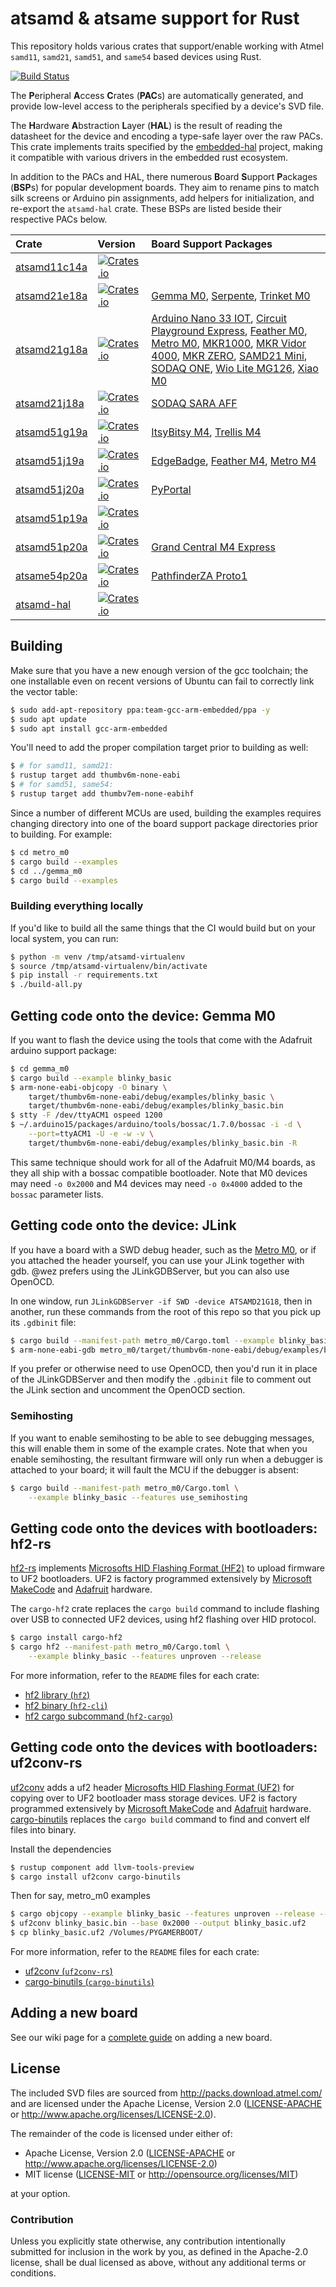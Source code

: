 # atsamd & atsame support for Rust

This repository holds various crates that support/enable working with Atmel `samd11`, `samd21`, `samd51`, and `same54` based devices using Rust.

[![Build Status](https://travis-ci.org/atsamd-rs/atsamd.svg?branch=master)](https://travis-ci.org/atsamd-rs/atsamd)

The **P**eripheral **A**ccess **C**rates (**PAC**s) are automatically generated, and provide low-level access to the peripherals specified by a device's SVD file.

The **H**ardware **A**bstraction **L**ayer (**HAL**) is the result of reading the datasheet for the device and encoding a type-safe layer over the raw PACs. This crate implements traits specified by the [embedded-hal](https://github.com/rust-embedded/embedded-hal) project, making it compatible with various drivers in the embedded rust ecosystem.

In addition to the PACs and HAL, there numerous **B**oard **S**upport **P**ackages (**BSP**s) for popular development boards. They aim to rename pins to match silk screens or Arduino pin assignments, add helpers for initialization, and re-export the `atsamd-hal` crate. These BSPs are listed beside their respective PACs below.

| Crate | Version | Board Support Packages |
|:------|:--------|:-----------------------|
| [atsamd11c14a](https://docs.rs/atsamd11c14a/) | [![Crates.io](https://img.shields.io/crates/v/atsamd11c14a.svg)](https://crates.io/crates/atsamd11c14a) |  |
| [atsamd21e18a](https://docs.rs/atsamd21e18a/) | [![Crates.io](https://img.shields.io/crates/v/atsamd21e18a.svg)](https://crates.io/crates/atsamd21e18a) | [Gemma M0][gemma_m0], [Serpente][serpente], [Trinket M0][trinket_m0] |
| [atsamd21g18a](https://docs.rs/atsamd21g18a/) | [![Crates.io](https://img.shields.io/crates/v/atsamd21g18a.svg)](https://crates.io/crates/atsamd21g18a) | [Arduino Nano 33 IOT][arduino_nano33_iot], [Circuit Playground Express][circuit_playground_express], [Feather M0][feather_m0], [Metro M0][metro_m0], [MKR1000][arduino_mkr1000], [MKR Vidor 4000][arduino_mkr_vidor_4000], [MKR ZERO][arduino_mkrzero], [SAMD21 Mini][samd21_mini], [SODAQ ONE][sodaq_one], [Wio Lite MG126][wio_lite_mg126], [Xiao M0][xiao_m0] |
| [atsamd21j18a](https://docs.rs/atsamd21j18a/) | [![Crates.io](https://img.shields.io/crates/v/atsamd21j18a.svg)](https://crates.io/crates/atsamd21j18a) | [SODAQ SARA AFF][sodaq_sara_aff] |
| [atsamd51g19a](https://docs.rs/atsamd51g19a/) | [![Crates.io](https://img.shields.io/crates/v/atsamd51g19a.svg)](https://crates.io/crates/atsamd51g19a) | [ItsyBitsy M4][itsybitsy_m4], [Trellis M4][trellis_m4] |
| [atsamd51j19a](https://docs.rs/atsamd51j19a/) | [![Crates.io](https://img.shields.io/crates/v/atsamd51j19a.svg)](https://crates.io/crates/atsamd51j19a) | [EdgeBadge][edgebadge], [Feather M4][feather_m4], [Metro M4][metro_m4] |
| [atsamd51j20a](https://docs.rs/atsamd51j20a/) | [![Crates.io](https://img.shields.io/crates/v/atsamd51j20a.svg)](https://crates.io/crates/atsamd51j20a) | [PyPortal][pyportal] |
| [atsamd51p19a](https://docs.rs/atsamd51p19a/) | [![Crates.io](https://img.shields.io/crates/v/atsamd51p19a.svg)](https://crates.io/crates/atsamd51p19a) |  |
| [atsamd51p20a](https://docs.rs/atsamd51p20a/) | [![Crates.io](https://img.shields.io/crates/v/atsamd51p20a.svg)](https://crates.io/crates/atsamd51p20a) | [Grand Central M4 Express][grand_central_m4] |
| [atsame54p20a](https://docs.rs/atsame54p20a/) | [![Crates.io](https://img.shields.io/crates/v/atsame54p20a.svg)](https://crates.io/crates/atsame54p20a) | [PathfinderZA Proto1][pfza_proto1] |
| [atsamd-hal](https://docs.rs/atsamd_hal/) | [![Crates.io](https://img.shields.io/crates/v/atsamd_hal.svg)](https://crates.io/crates/atsamd_hal) |  |

[arduino_mkr1000]: https://github.com/atsamd-rs/atsamd/tree/master/boards/arduino_mkr1000
[arduino_mkr_vidor_4000]: https://github.com/atsamd-rs/atsamd/tree/master/boards/arduino_mkrvidor4000
[arduino_mkrzero]: https://github.com/atsamd-rs/atsamd/tree/master/boards/arduino_mkrzero/
[arduino_nano33_iot]: https://github.com/atsamd-rs/atsamd/tree/master/boards/arduino_nano33iot
[circuit_playground_express]: https://github.com/atsamd-rs/atsamd/tree/master/boards/circuit_playground_express/
[edgebadge]: https://github.com/atsamd-rs/atsamd/tree/master/boards/edgebadge
[feather_m0]: https://github.com/atsamd-rs/atsamd/tree/master/boards/feather_m0/
[feather_m4]: https://github.com/atsamd-rs/atsamd/tree/master/boards/feather_m4/
[gemma_m0]: https://github.com/atsamd-rs/atsamd/tree/master/boards/gemma_m0/
[grand_central_m4]: https://github.com/atsamd-rs/atsamd/tree/master/boards/grand_central_m4/
[itsybitsy_m0]: https://github.com/atsamd-rs/atsamd/tree/master/boards/itsybitsy_m0/
[itsybitsy_m4]: https://github.com/atsamd-rs/atsamd/tree/master/boards/itsybitsy_m4/
[metro_m0]: https://github.com/atsamd-rs/atsamd/tree/master/boards/metro_m0/
[metro_m4]: https://github.com/atsamd-rs/atsamd/tree/master/boards/metro_m4/
[pfza_proto1]: https://github.com/atsamd-rs/atsamd/tree/master/boards/pfza_proto1/
[pygamer]: https://github.com/atsamd-rs/atsamd/tree/master/boards/pygamer/
[pyportal]: https://github.com/atsamd-rs/atsamd/tree/master/boards/pyportal/
[samd21_mini]: https://github.com/atsamd-rs/atsamd/tree/master/boards/samd21_mini/
[serpente]: https://github.com/atsamd-rs/atsamd/tree/master/boards/serpente/
[sodaq_one]: https://github.com/atsamd-rs/atsamd/tree/master/boards/sodaq_one/
[sodaq_sara_aff]: https://github.com/atsamd-rs/atsamd/tree/master/boards/sodaq_sara_aff/
[trellis_m4]: https://github.com/atsamd-rs/atsamd/tree/master/boards/trellis_m4/
[trinket_m0]: https://github.com/atsamd-rs/atsamd/tree/master/boards/trinket_m0/
[wio_lite_mg126]: https://github.com/atsamd-rs/atsamd/tree/master/boards/wio_lite_mg126
[xiao_m0]: https://github.com/atsamd-rs/atsamd/tree/master/boards/xiao_m0

## Building

Make sure that you have a new enough version of the gcc toolchain; the one installable even on recent versions of Ubuntu can fail to correctly link the vector table:

```bash
$ sudo add-apt-repository ppa:team-gcc-arm-embedded/ppa -y
$ sudo apt update
$ sudo apt install gcc-arm-embedded
```

You'll need to add the proper compilation target prior to building as well:

```bash
$ # for samd11, samd21:
$ rustup target add thumbv6m-none-eabi
$ # for samd51, same54:
$ rustup target add thumbv7em-none-eabihf
```

Since a number of different MCUs are used, building the examples requires changing directory into one of the board support package directories prior to building. For example:

```bash
$ cd metro_m0
$ cargo build --examples
$ cd ../gemma_m0
$ cargo build --examples
```

### Building everything locally

If you'd like to build all the same things that the CI would build but on your local system, you can run:

```bash
$ python -m venv /tmp/atsamd-virtualenv
$ source /tmp/atsamd-virtualenv/bin/activate
$ pip install -r requirements.txt
$ ./build-all.py
```

## Getting code onto the device: Gemma M0

If you want to flash the device using the tools that come with the Adafruit arduino support package:

```bash
$ cd gemma_m0
$ cargo build --example blinky_basic
$ arm-none-eabi-objcopy -O binary \
    target/thumbv6m-none-eabi/debug/examples/blinky_basic \
    target/thumbv6m-none-eabi/debug/examples/blinky_basic.bin
$ stty -F /dev/ttyACM1 ospeed 1200
$ ~/.arduino15/packages/arduino/tools/bossac/1.7.0/bossac -i -d \
    --port=ttyACM1 -U -e -w -v \
    target/thumbv6m-none-eabi/debug/examples/blinky_basic.bin -R
```

This same technique should work for all of the Adafruit M0/M4 boards, as they all ship with a bossac compatible  bootloader. Note that M0 devices may need `-o 0x2000` and M4 devices may need `-o 0x4000` added to the `bossac`  parameter lists.

## Getting code onto the device: JLink

If you have a board with a SWD debug header, such as the [Metro M0][metro_m0], or if you attached the header yourself, you can  use your JLink together with gdb. @wez prefers using the JLinkGDBServer, but you can also use OpenOCD.

In one window, run `JLinkGDBServer -if SWD -device ATSAMD21G18`, then in another, run these commands from the root   of this repo so that you pick up its `.gdbinit` file:

```bash
$ cargo build --manifest-path metro_m0/Cargo.toml --example blinky_basic
$ arm-none-eabi-gdb metro_m0/target/thumbv6m-none-eabi/debug/examples/blinky_basic
```

If you prefer or otherwise need to use OpenOCD, then you'd run it in place of the JLinkGDBServer and then modify the `.gdbinit` file to comment out the JLink section and uncomment the OpenOCD section.

### Semihosting

If you want to enable semihosting to be able to see debugging messages, this will enable them in some of the example crates. Note that when you enable semihosting, the resultant firmware will only run when a debugger is  attached to your board; it will fault the MCU if the debugger is absent:

```bash
$ cargo build --manifest-path metro_m0/Cargo.toml \
    --example blinky_basic --features use_semihosting
```

## Getting code onto the devices with bootloaders: hf2-rs

[hf2-rs](https://github.com/jacobrosenthal/hf2-rs) implements [Microsofts HID Flashing Format (HF2)](https://github.com/microsoft/uf2/blob/86e101e3a282553756161fe12206c7a609975e70/hf2.md) to upload firmware to UF2 bootloaders. UF2 is factory programmed extensively by [Microsoft MakeCode](https://www.microsoft.com/en-us/makecode) and [Adafruit](https://www.adafruit.com/) hardware.

The `cargo-hf2` crate replaces the `cargo build` command to include flashing over USB to connected UF2 devices, using hf2 flashing over HID protocol.

```bash
$ cargo install cargo-hf2
$ cargo hf2 --manifest-path metro_m0/Cargo.toml \
    --example blinky_basic --features unproven --release
```

For more information, refer to the `README` files for each crate:
* [hf2 library (`hf2`)](https://github.com/jacobrosenthal/hf2-rs/tree/master/hf2)
* [hf2 binary (`hf2-cli`)](https://github.com/jacobrosenthal/hf2-rs/tree/master/hf2-cli)
* [hf2 cargo subcommand (`hf2-cargo`)](https://github.com/jacobrosenthal/hf2-rs/tree/master/cargo-hf2)

## Getting code onto the devices with bootloaders: uf2conv-rs

[uf2conv](https://github.com/sajattack/uf2conv-rs) adds a uf2 header [Microsofts HID Flashing Format (UF2)](https://github.com/microsoft/uf2/blob/86e101e3a282553756161fe12206c7a609975e70/README.md) for copying over to UF2 bootloader mass storage devices. UF2 is factory programmed extensively by [Microsoft MakeCode](https://www.microsoft.com/en-us/makecode) and [Adafruit](https://www.adafruit.com/) hardware.
[cargo-binutils](https://github.com/rust-embedded/cargo-binutils) replaces the `cargo build` command to find and convert elf files into binary. 

Install the dependencies
```bash
$ rustup component add llvm-tools-preview
$ cargo install uf2conv cargo-binutils
```

Then for say, metro_m0 examples
```bash
$ cargo objcopy --example blinky_basic --features unproven --release -- -O binary blinky_basic.bin
$ uf2conv blinky_basic.bin --base 0x2000 --output blinky_basic.uf2
$ cp blinky_basic.uf2 /Volumes/PYGAMERBOOT/
```

For more information, refer to the `README` files for each crate:
* [uf2conv (`uf2conv-rs`)](https://github.com/sajattack/uf2conv-rs)
* [cargo-binutils (`cargo-binutils`)](https://github.com/rust-embedded/cargo-binutils)

## Adding a new board

See our wiki page for a [complete guide](https://github.com/atsamd-rs/atsamd/wiki/Adding-a-new-board) on adding a new board.

## License

The included SVD files are sourced from http://packs.download.atmel.com/ and
are licensed under the Apache License, Version 2.0 ([LICENSE-APACHE](LICENSE-APACHE) or
http://www.apache.org/licenses/LICENSE-2.0).

The remainder of the code is licensed under either of:

- Apache License, Version 2.0 ([LICENSE-APACHE](LICENSE-APACHE) or
  http://www.apache.org/licenses/LICENSE-2.0)
- MIT license ([LICENSE-MIT](LICENSE-MIT) or http://opensource.org/licenses/MIT)

at your option.

### Contribution

Unless you explicitly state otherwise, any contribution intentionally submitted for inclusion in the
work by you, as defined in the Apache-2.0 license, shall be dual licensed as above, without any
additional terms or conditions.
